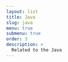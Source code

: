 ```yaml
---
layout: list
title: Java
slug: java
menu: true
submenu: true
order: 3
description: >
  Related to the Java
---
```

